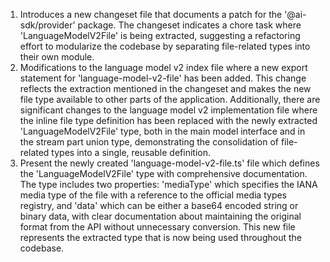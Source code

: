 1. Introduces a new changeset file that documents a patch for the '@ai-sdk/provider' package. The changeset indicates a chore task where 'LanguageModelV2File' is being extracted, suggesting a refactoring effort to modularize the codebase by separating file-related types into their own module.
2. Modifications to the language model v2 index file where a new export statement for 'language-model-v2-file' has been added. This change reflects the extraction mentioned in the changeset and makes the new file type available to other parts of the application. Additionally, there are significant changes to the language model v2 implementation file where the inline file type definition has been replaced with the newly extracted 'LanguageModelV2File' type, both in the main model interface and in the stream part union type, demonstrating the consolidation of file-related types into a single, reusable definition.
3. Present the newly created 'language-model-v2-file.ts' file which defines the 'LanguageModelV2File' type with comprehensive documentation. The type includes two properties: 'mediaType' which specifies the IANA media type of the file with a reference to the official media types registry, and 'data' which can be either a base64 encoded string or binary data, with clear documentation about maintaining the original format from the API without unnecessary conversion. This new file represents the extracted type that is now being used throughout the codebase.
